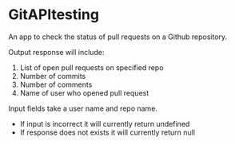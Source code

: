 # GitAPItesting

An app to check the status of pull requests on a Github repository.

Output response will include: 

  1. List of open pull requests on specified repo
  2. Number of commits
  3. Number of comments
  4. Name of user who opened pull request
  
Input fields take a user name and repo name. 
  - If input is incorrect it will currently return undefined
  - If response does not exists it will currently return null
